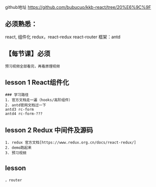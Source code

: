 github地址 https://github.com/bubucuo/kkb-react/tree/20%E6%9C%9F

## 必须熟悉：
 react, 组件化
 redux，react-redux
 react-router
 框架：antd
 <!-- 可视化：Echarts antV -->

## 【每节课】必须
    预习视频全部看完，再看原理视频

## lesson 1 React组件化
    ### 学习路径
    1. 官方文档走一遍（hooks/高阶组件）
    2. antd官网文档过一下
    antd3 rc-form
    antd4 rc-form-???

## lesson 2 Redux 中间件及源码
    1. redux 官方文档[https://www.redux.org.cn/docs/react-redux/]
    2. demo跑起来
    3. 预习视频
    
    
    
## lesson 
    
    ，router
